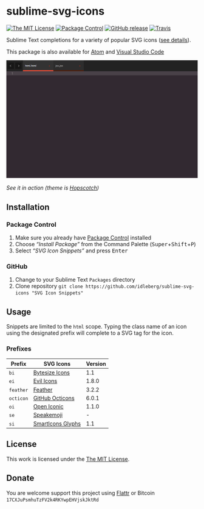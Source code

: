 # sublime-svg-icons

[![The MIT License](https://img.shields.io/badge/license-MIT-orange.svg?style=flat-square)](http://opensource.org/licenses/MIT)
[![Package Control](https://packagecontrol.herokuapp.com/downloads/SVG%20Icon%20Snippets.svg?style=flat-square)](https://packagecontrol.io/packages/SVG%20Icon%20Snippets)
[![GitHub release](https://img.shields.io/github/release/idleberg/sublime-svg-icons.svg?style=flat-square)](https://github.com/idleberg/sublime-svg-icons/releases)
[![Travis](https://img.shields.io/travis/idleberg/sublime-svg-icons.svg?style=flat-square)](https://travis-ci.org/idleberg/sublime-svg-icons)

Sublime Text completions for a variety of popular SVG icons ([see details](https://github.com/idleberg/sublime-svg-icons#prefixes)).

This package is also available for [Atom](https://github.com/idleberg/atom-svg-icons) and [Visual Studio Code](https://github.com/idleberg/vscode-svg-icons)

![Screenshot](https://raw.githubusercontent.com/idleberg/sublime-svg-icons/master/screenshot.gif)

*See it in action (theme is [Hopscotch](https://github.com/idleberg/Hopscotch))*

## Installation

### Package Control

1. Make sure you already have [Package Control](https://packagecontrol.io/) installed
2. Choose *“Install Package”* from the Command Palette (<kbd>Super</kbd>+<kbd>Shift</kbd>+<kbd>P</kbd>)
3. Select *“SVG Icon Snippets”* and press <kbd>Enter</kbd>

### GitHub

1. Change to your Sublime Text `Packages` directory
2. Clone repository `git clone https://github.com/idleberg/sublime-svg-icons "SVG Icon Snippets"`

## Usage

Snippets are limited to the `html` scope. Typing the class name of an icon using the designated prefix will complete to a SVG tag for the icon.

### Prefixes

Prefix         | SVG Icons                           | Version
---------------|-------------------------------------|--------
`bi`           | [Bytesize Icons][bi]                | 1.1
`ei`           | [Evil Icons][ei]                    | 1.8.0
`feather`      | [Feather][feather]                  | 3.2.2
`octicon`      | [GitHub Octicons][octicon]          | 6.0.1
`oi`           | [Open Iconic][oi]                   | 1.1.0
`se`           | [Speakemoji][se]                    | -
`si`           | [SmartIcons Glyphs][si]             | 1.1

## License

This work is licensed under the [The MIT License](LICENSE).

## Donate

You are welcome support this project using [Flattr](https://flattr.com/submit/auto?user_id=idleberg&url=https://github.com/idleberg/sublime-svg-icons) or Bitcoin `17CXJuPsmhuTzFV2k4RKYwpEHVjskJktRd`

[bi]: https://github.com/danklammer/bytesize-icons
[ei]: https://github.com/outpunk/evil-icons
[feather]: https://github.com/colebemis/feather
[octicon]: https://github.com/github/octicons
[oi]: https://github.com/iconic/open-iconic
[se]: https://github.com/rizalrenaldi/speakemoji
[si]: https://github.com/frexy/glyph-iconset
